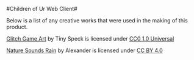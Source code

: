 #Children of Ur Web Client#

Below is a list of any creative works that were used in the making of this product.

<a href="http://www.glitchthegame.com/public-domain-game-art/">Glitch Game Art</a> by Tiny Speck is licensed under <a href="https://creativecommons.org/publicdomain/zero/1.0/legalcode">CC0 1.0 Universal</a>

<a href="http://www.orangefreesounds.com/nature-sounds-rain/">Nature Sounds Rain</a> by Alexander is licensed under <a href="https://creativecommons.org/licenses/by/4.0/">CC BY 4.0</a>